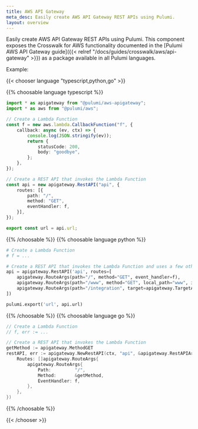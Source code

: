 ```yaml
---
title: AWS API Gateway
meta_desc: Easily create AWS API Gateway REST APIs using Pulumi.
layout: overview
---
```


Easily create AWS API Gateway REST APIs using Pulumi. This component exposes the Crosswalk for AWS functionality documented in the [Pulumi AWS API Gateway guide]({{< relref "/docs/guides/crosswalk/aws/api-gateway" >}}) as a package available in all Pulumi languages.

Example:

{{< chooser language "typescript,python,go" >}}

{{% choosable language typescript %}}

```ts
import * as apigateway from "@pulumi/aws-apigateway";
import * as aws from "@pulumi/aws";

// Create a Lambda Function
const f = new aws.lambda.CallbackFunction("f", {
    callback: async (ev, ctx) => {
        console.log(JSON.stringify(ev));
        return {
            statusCode: 200,
            body: "goodbye",
        };
    },
});

// Create a REST API that invokes the Lambda Function
const api = new apigateway.RestAPI("api", {
    routes: [{
        path: "/",
        method: "GET",
        eventHandler: f,
    }],
});

export const url = api.url;
```

{{% /choosable %}}
{{% choosable language python %}}

```py
# Create a Lambda Function
# f = ...

# Create a REST API that invokes the Lambda Function and uses a few other route kinds
api = apigateway.RestAPI('api', routes=[
    apigateway.RouteArgs(path="/", method="GET", event_handler=f),
    apigateway.RouteArgs(path="/www", method="GET", local_path="www", index=False),
    apigateway.RouteArgs(path="/integration", target=apigateway.TargetArgs(uri="https://www.google.com", type="http_proxy"))
])

pulumi.export('url', api.url)
```

{{% /choosable %}}
{{% choosable language go %}}

```go
// Create a Lambda Function
// f, err := ...

// Create a REST API that invokes the Lambda Function
getMethod := apigateway.MethodGET
restAPI, err := apigateway.NewRestAPI(ctx, "api", &apigateway.RestAPIArgs{
    Routes: []apigateway.RouteArgs{
        apigateway.RouteArgs{
            Path:         "/",
            Method:       &getMethod,
            EventHandler: f,
        },
    },
})
```

{{% /choosable %}}

{{< /chooser >}}
